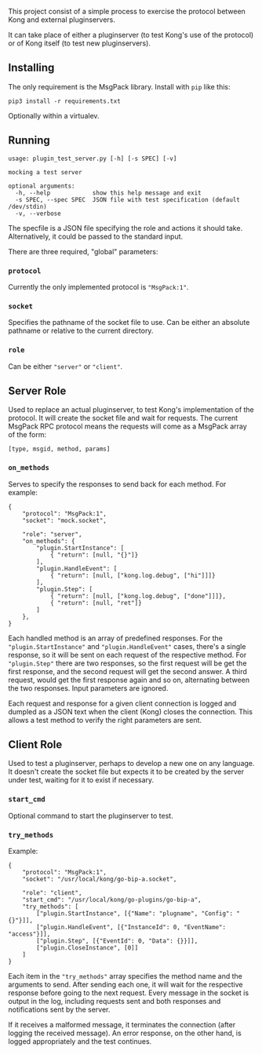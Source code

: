 
This project consist of a simple process to exercise the protocol between Kong and external pluginservers.

It can take place of either a pluginserver (to test Kong's use of the protocol) or of Kong itself (to test new pluginservers).

## Installing

The only requirement is the MsgPack library.  Install with `pip` like this:

```
pip3 install -r requirements.txt
```

Optionally within a virtualev.

## Running

```
usage: plugin_test_server.py [-h] [-s SPEC] [-v]

mocking a test server

optional arguments:
  -h, --help            show this help message and exit
  -s SPEC, --spec SPEC  JSON file with test specification (default /dev/stdin)
  -v, --verbose

```

The specfile is a JSON file specifying the role and actions it should take.  Alternatively, it could be passed to the standard input.

There are three required, "global" parameters:

### `protocol`

Currently the only implemented protocol is `"MsgPack:1"`.

### `socket`

Specifies the pathname of the socket file to use.  Can be either an absolute pathname or relative to the current directory.

### `role`

Can be either `"server"` or `"client"`.


## Server Role

Used to replace an actual pluginserver, to test Kong's implementation of the protocol.  It will create the socket file and wait for requests.  The current MsgPack  RPC protocol means the requests will come as a MsgPack array of the form:

```
[type, msgid, method, params]
```

### `on_methods`

Serves to specify the responses to send back for each method.  For example:

```
{
	"protocol": "MsgPack:1",
	"socket": "mock.socket",

	"role": "server",
	"on_methods": {
		"plugin.StartInstance": [
			{ "return": [null, "{}"]}
		],
		"plugin.HandleEvent": [
			{ "return": [null, ["kong.log.debug", ["hi"]]]}
		],
		"plugin.Step": [
			{ "return": [null, ["kong.log.debug", ["done"]]]},
			{ "return": [null, "ret"]}
		]
	},
}
```

Each handled method is an array of predefined responses.  For the `"plugin.StartInstance"` and `"plugin.HandleEvent"` cases, there's a single response, so it will be sent on each request of the respective method.  For `"plugin.Step"` there are two responses, so the first request will be get the first response, and the second request will get the second answer.  A third request, would get the first response again and so on, alternating between the two responses.  Input parameters are ignored.

Each request and response for a given client connection is logged and dumpled as a JSON text when the client (Kong) closes the connection.  This allows a test method to verify the right parameters are sent.

## Client Role

Used to test a pluginserver, perhaps to develop a new one on any language.  It doesn't create the socket file but expects it to be created by the server under test, waiting for it to exist if necessary.

### `start_cmd`

Optional command to start the pluginserver to test.

### `try_methods`

Example:

```
{
	"protocol": "MsgPack:1",
	"socket": "/usr/local/kong/go-bip-a.socket",

	"role": "client",
	"start_cmd": "/usr/local/kong/go-plugins/go-bip-a",
	"try_methods": [
		["plugin.StartInstance", [{"Name": "plugname", "Config": "{}"}]],
		["plugin.HandleEvent", [{"InstanceId": 0, "EventName": "access"}]],
		["plugin.Step", [{"EventId": 0, "Data": {}}]],
		["plugin.CloseInstance", [0]]
	]
}
```

Each item in the `"try_methods"` array specifies the method name and the arguments to send.  After sending each one, it will wait for the respective response before going to the next request.  Every message in the socket is output in the log, including requests sent and both responses and notifications sent by the server.

If it receives a malformed message, it terminates the connection (after logging the received message).  An error response, on the other hand, is logged appropriately and the test continues.
